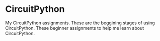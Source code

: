 # CircuitPython
My CircuitPython assignments. These are the beggining stages of using CircuitPython. These beginner assignments to help me learn about CircuitPython.

